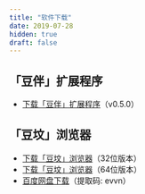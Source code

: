 ```yaml
---
title: "软件下载"
date: 2019-07-28
hidden: true
draft: false
---
```


## 「豆伴」扩展程序

- [下载「豆伴」扩展程序](tofu-0.5.0.zip)（v0.5.0）

## 「豆坟」浏览器

- [下载「豆坟」浏览器](doufen-x86.zip)（32位版本）
- [下载「豆坟」浏览器](doufen-x64.zip)（64位版本）
- [百度网盘下载](https://pan.baidu.com/s/1PceJVnh8t2H5XLHZ7x3Uig)（提取码: evvn）
